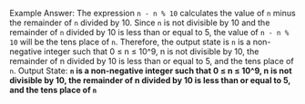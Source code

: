 Example Answer: 
The expression `n - n % 10` calculates the value of `n` minus the remainder of `n` divided by 10. Since `n` is not divisible by 10 and the remainder of `n` divided by 10 is less than or equal to 5, the value of `n - n % 10` will be the tens place of `n`. Therefore, the output state is `n` is a non-negative integer such that 0 ≤ n ≤ 10^9, n is not divisible by 10, the remainder of n divided by 10 is less than or equal to 5, and the tens place of `n`.
Output State: **`n` is a non-negative integer such that 0 ≤ n ≤ 10^9, n is not divisible by 10, the remainder of n divided by 10 is less than or equal to 5, and the tens place of `n`**